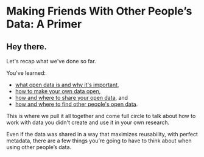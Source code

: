# Making Friends With Other People’s Data: A Primer

## Hey there.

Let's recap what we've done so far.

You've learned:
* [what open data is and why it's important](1-open-data-what.md),
* [how to make your own data open](2-how-to.md),
* [how and where to share your open data](3-sharing-data.md), and
* [how and where to find other people's open data](4-data-hunter.md).

This is where we pull it all together and come full circle to talk about how to work with data you didn't create and use it in your own research.

Even if the data was shared in a way that maximizes reusability, with perfect metadata, there are a few things you’re going to have to think about when using other people’s data.
